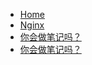 * [Home](README.md)
* [Nginx](Nginx.md)
* [你会做笔记吗？](study/你真的会做笔记？.md)
* [你会做笔记吗？](study/月亮与六便士.md)
